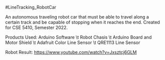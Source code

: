 
#LineTracking_RobotCar

An autonomous traveling robot car that must be able to travel along a certain track and be capable of stopping when it reaches the end. Created for CSE 5410, Semester 2022.

Products Used:
Arduino Software
\t Robot Chasis
\t Arduino Board and Motor Shield
\t Adafruit Color Line Sensor
\t QRE1113 Line Sensor

Robot Result:
https://www.youtube.com/watch?v=Jxsztcj6GLM



